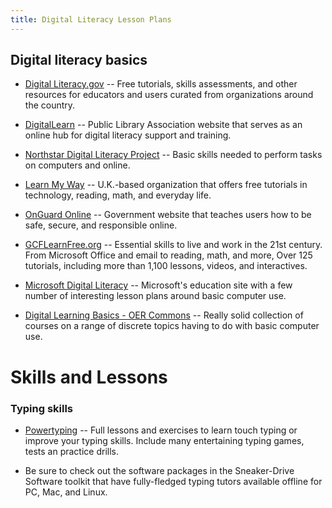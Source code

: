 ```yaml
---
title: Digital Literacy Lesson Plans
---
```




## Digital literacy basics

- [Digital Literacy.gov](http://www.digitalliteracy.gov/) -- Free tutorials, skills assessments, and other resources for educators and users curated from organizations around the country.

- [DigitalLearn](http://www.digitallearn.org) -- Public Library Association website that serves as an online hub for digital literacy support and training.

- [Northstar Digital Literacy Project](https://www.digitalliteracyassessment.org/) -- Basic skills needed to perform tasks on computers and online.

- [Learn My Way](http://www.learnmyway.com) -- U.K.-based organization that offers free tutorials in technology, reading, math, and everyday life.

- [OnGuard Online](http://www.onguardonline.gov) --  Government website that teaches users how to be safe, secure, and responsible online.

- [GCFLearnFree.org](http://www.gcflearnfree.org/) -- Essential skills to live and work in the 21st century. From Microsoft Office and email to reading, math, and more, Over 125 tutorials, including more than 1,100 lessons, videos, and interactives.

- [Microsoft Digital Literacy](https://www.microsoft.com/en-us/digitalliteracy/overview.aspx) -- Microsoft's education site with a few number of interesting lesson plans around basic computer use.

- [Digital Learning Basics - OER Commons](http://www.oercommons.org/courses/digital-learn/view) -- Really solid collection of courses on a range of discrete topics having to do with basic computer use.



# Skills and Lessons



### Typing skills

- [Powertyping](http://www.powertyping.com/) -- Full lessons and exercises to learn touch typing or improve your typing skills. Include many entertaining typing games, tests an practice drills.

- Be sure to check out the software packages in the Sneaker-Drive Software toolkit that have fully-fledged typing tutors available offline for PC, Mac, and Linux.